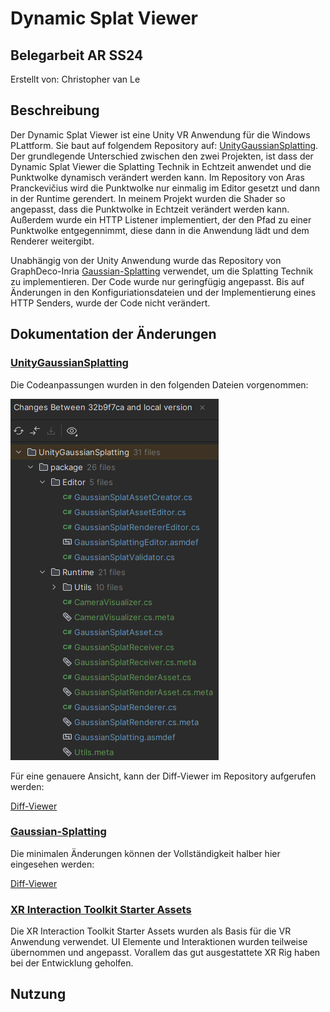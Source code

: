 # Dynamic Splat Viewer
## Belegarbeit AR SS24
Erstellt von: Christopher van Le

## Beschreibung
Der Dynamic Splat Viewer ist eine Unity VR Anwendung für die Windows PLattform. Sie baut auf folgendem Repository auf:
[UnityGaussianSplatting](https://github.com/aras-p/UnityGaussianSplatting). Der grundlegende Unterschied zwischen den zwei Projekten, ist dass der
Dynamic Splat Viewer die Splatting Technik in Echtzeit anwendet und die Punktwolke dynamisch verändert werden kann. Im
Repository von Aras Pranckevičius wird die Punktwolke nur einmalig im Editor gesetzt und dann in der Runtime gerendert.
In meinem Projekt wurden die Shader so angepasst, dass die Punktwolke in Echtzeit verändert werden kann. Außerdem wurde
ein HTTP Listener implementiert, der den Pfad zu einer Punktwolke entgegennimmt, diese dann in die Anwendung lädt und 
dem Renderer weitergibt.

Unabhängig von der Unity Anwendung wurde das Repository von GraphDeco-Inria [Gaussian-Splatting](https://github.com/graphdeco-inria/gaussian-splatting)
verwendet, um die Splatting Technik zu implementieren. Der Code wurde nur geringfügig angepasst. Bis auf Änderungen in
den Konfiguriationsdateien und der Implementierung eines HTTP Senders, wurde der Code nicht verändert.

## Dokumentation der Änderungen
### [UnityGaussianSplatting](https://github.com/aras-p/UnityGaussianSplatting)
Die Codeanpassungen wurden in den folgenden Dateien vorgenommen:

![Diff](/docs/Images/diff.png?raw=true "Diff")

Für eine genauere Ansicht, kann der Diff-Viewer im Repository aufgerufen werden:

[Diff-Viewer](https://github.com/aras-p/UnityGaussianSplatting/compare/main...christophervan-le-mw:UnityGaussianSplatting:main)

### [Gaussian-Splatting](https://github.com/graphdeco-inria/gaussian-splatting)

Die minimalen Änderungen können der Vollständigkeit halber hier eingesehen werden:

[Diff-Viewer](https://github.com/graphdeco-inria/gaussian-splatting/compare/main...christophervan-le-mw:gaussian-splatting:main)

### [XR Interaction Toolkit Starter Assets](https://docs.unity3d.com/Packages/com.unity.xr.interaction.toolkit@3.0/manual/samples-starter-assets.html)

Die XR Interaction Toolkit Starter Assets wurden als Basis für die VR Anwendung verwendet. UI Elemente und Interaktionen 
wurden teilweise übernommen und angepasst. Vorallem das gut ausgestattete XR Rig haben bei der Entwicklung geholfen.

## Nutzung

